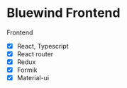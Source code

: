 # Bluewind Frontend

Frontend

- [x] React, Typescript
- [x] React router
- [x] Redux
- [x] Formik
- [x] Material-ui
